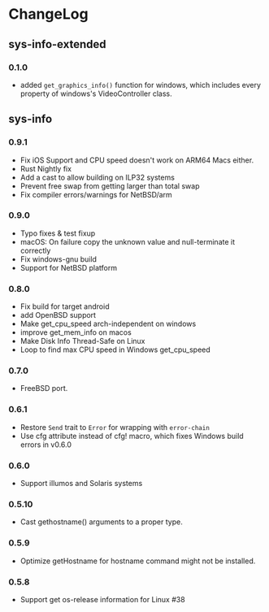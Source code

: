 # ChangeLog

## sys-info-extended

### 0.1.0

- added `get_graphics_info()` function for windows, which includes every property of windows's VideoController class.

## sys-info

### 0.9.1

- Fix iOS Support and CPU speed doesn't work on ARM64 Macs either.
- Rust Nightly fix
- Add a cast to allow building on ILP32 systems
- Prevent free swap from getting larger than total swap
- Fix compiler errors/warnings for NetBSD/arm

### 0.9.0

- Typo fixes & test fixup
- macOS: On failure copy the unknown value and null-terminate it correctly
- Fix windows-gnu build
- Support for NetBSD platform

### 0.8.0

- Fix build for target android
- add OpenBSD support
- Make get_cpu_speed arch-independent on windows
- improve get_mem_info on macos
- Make Disk Info Thread-Safe on Linux
- Loop to find max CPU speed in Windows get_cpu_speed

### 0.7.0

- FreeBSD port.

### 0.6.1

- Restore `Send` trait to `Error` for wrapping with `error-chain`
- Use cfg attribute instead of cfg! macro, which fixes Windows build errors in v0.6.0

### 0.6.0

- Support illumos and Solaris systems

### 0.5.10

- Cast gethostname() arguments to a proper type.

### 0.5.9

- Optimize getHostname for hostname command might not be installed.

### 0.5.8

- Support get os-release information for Linux #38

